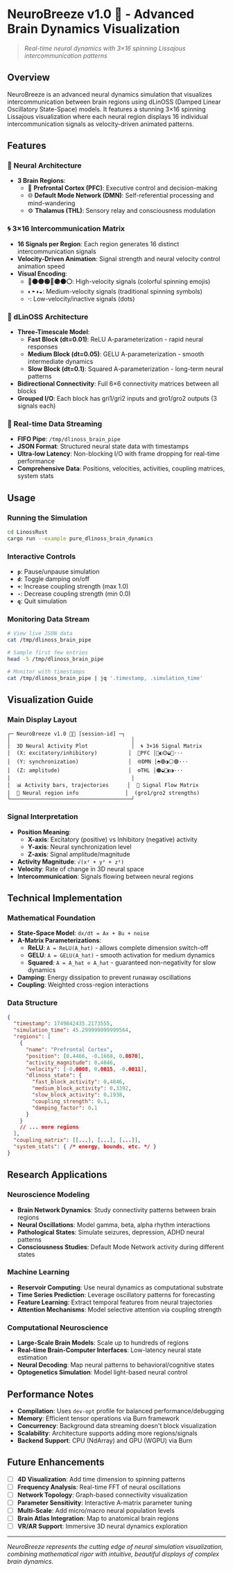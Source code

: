# NeuroBreeze v1.0 🌊 - Advanced Brain Dynamics Visualization

> *Real-time neural dynamics with 3×16 spinning Lissajous intercommunication patterns*

## Overview

NeuroBreeze is an advanced neural dynamics simulation that visualizes intercommunication between brain regions using dLinOSS (Damped Linear Oscillatory State-Space) models. It features a stunning 3×16 spinning Lissajous visualization where each neural region displays 16 individual intercommunication signals as velocity-driven animated patterns.

## Features

### 🧠 Neural Architecture
- **3 Brain Regions**: 
  - 🧠 **Prefrontal Cortex (PFC)**: Executive control and decision-making
  - 🌐 **Default Mode Network (DMN)**: Self-referential processing and mind-wandering
  - ⚙️ **Thalamus (THL)**: Sensory relay and consciousness modulation

### 🌀 3×16 Intercommunication Matrix
- **16 Signals per Region**: Each region generates 16 distinct intercommunication signals
- **Velocity-Driven Animation**: Signal strength and neural velocity control animation speed
- **Visual Encoding**:
  - **🔴🟠🟡🟢🔵🟣⚫⚪**: High-velocity signals (colorful spinning emojis)
  - **◐◓◑◒**: Medium-velocity signals (traditional spinning symbols)
  - **·**: Low-velocity/inactive signals (dots)

### 🔄 dLinOSS Architecture
- **Three-Timescale Model**:
  - **Fast Block (dt=0.01)**: ReLU A-parameterization - rapid neural responses
  - **Medium Block (dt=0.05)**: GELU A-parameterization - smooth intermediate dynamics  
  - **Slow Block (dt=0.1)**: Squared A-parameterization - long-term neural patterns
- **Bidirectional Connectivity**: Full 6×6 connectivity matrices between all blocks
- **Grouped I/O**: Each block has gri1/gri2 inputs and gro1/gro2 outputs (3 signals each)

### 📡 Real-time Data Streaming
- **FIFO Pipe**: `/tmp/dlinoss_brain_pipe`
- **JSON Format**: Structured neural state data with timestamps
- **Ultra-low Latency**: Non-blocking I/O with frame dropping for real-time performance
- **Comprehensive Data**: Positions, velocities, activities, coupling matrices, system stats

## Usage

### Running the Simulation
```bash
cd LinossRust
cargo run --example pure_dlinoss_brain_dynamics
```

### Interactive Controls
- **`p`**: Pause/unpause simulation
- **`d`**: Toggle damping on/off
- **`+`**: Increase coupling strength (max 1.0)
- **`-`**: Decrease coupling strength (min 0.0)
- **`q`**: Quit simulation

### Monitoring Data Stream
```bash
# View live JSON data
cat /tmp/dlinoss_brain_pipe

# Sample first few entries
head -5 /tmp/dlinoss_brain_pipe

# Monitor with timestamps
cat /tmp/dlinoss_brain_pipe | jq '.timestamp, .simulation_time'
```

## Visualization Guide

### Main Display Layout
```
┌─ NeuroBreeze v1.0 🧠✨ [session-id] ─┐
│                                       │
│  3D Neural Activity Plot              │  🌀 3×16 Signal Matrix
│  (X: excitatory/inhibitory)          │  🧠PFC │🔴◐🟡◒🔵···
│  (Y: synchronization)                │  🌐DMN │◓🟢◑⚪🟣···  
│  (Z: amplitude)                      │  ⚙️THL │🟠◒🔴◐◑···
│                                       │
│  📊 Activity bars, trajectories      │  📡 Signal Flow Matrix
│  🧠 Neural region info               │  (gro1/gro2 strengths)
└───────────────────────────────────────┘
```

### Signal Interpretation
- **Position Meaning**:
  - **X-axis**: Excitatory (positive) vs Inhibitory (negative) activity
  - **Y-axis**: Neural synchronization level
  - **Z-axis**: Signal amplitude/magnitude
- **Activity Magnitude**: `√(x² + y² + z²)`
- **Velocity**: Rate of change in 3D neural space
- **Intercommunication**: Signals flowing between neural regions

## Technical Implementation

### Mathematical Foundation
- **State-Space Model**: `dx/dt = Ax + Bu + noise`
- **A-Matrix Parameterizations**:
  - **ReLU**: `A = ReLU(A_hat)` - allows complete dimension switch-off
  - **GELU**: `A = GELU(A_hat)` - smooth activation for medium dynamics
  - **Squared**: `A = A_hat ⊙ A_hat` - guaranteed non-negativity for slow dynamics
- **Damping**: Energy dissipation to prevent runaway oscillations
- **Coupling**: Weighted cross-region interactions

### Data Structure
```json
{
  "timestamp": 1749842435.2173555,
  "simulation_time": 45.299999999999564,
  "regions": [
    {
      "name": "Prefrontal Cortex",
      "position": [0.4466, -0.1668, 0.0870],
      "activity_magnitude": 0.4846,
      "velocity": [-0.0008, 0.0015, -0.0011],
      "dlinoss_state": {
        "fast_block_activity": 0.4846,
        "medium_block_activity": 0.3392,
        "slow_block_activity": 0.1938,
        "coupling_strength": 0.1,
        "damping_factor": 0.1
      }
    }
    // ... more regions
  ],
  "coupling_matrix": [[...], [...], [...]],
  "system_stats": { /* energy, bounds, etc. */ }
}
```

## Research Applications

### Neuroscience Modeling
- **Brain Network Dynamics**: Study connectivity patterns between brain regions
- **Neural Oscillations**: Model gamma, beta, alpha rhythm interactions
- **Pathological States**: Simulate seizures, depression, ADHD neural patterns
- **Consciousness Studies**: Default Mode Network activity during different states

### Machine Learning
- **Reservoir Computing**: Use neural dynamics as computational substrate
- **Time Series Prediction**: Leverage oscillatory patterns for forecasting
- **Feature Learning**: Extract temporal features from neural trajectories
- **Attention Mechanisms**: Model selective attention via coupling strength

### Computational Neuroscience
- **Large-Scale Brain Models**: Scale up to hundreds of regions
- **Real-time Brain-Computer Interfaces**: Low-latency neural state estimation
- **Neural Decoding**: Map neural patterns to behavioral/cognitive states
- **Optogenetics Simulation**: Model light-based neural control

## Performance Notes

- **Compilation**: Uses `dev-opt` profile for balanced performance/debugging
- **Memory**: Efficient tensor operations via Burn framework
- **Concurrency**: Background data streaming doesn't block visualization
- **Scalability**: Architecture supports adding more regions/signals
- **Backend Support**: CPU (NdArray) and GPU (WGPU) via Burn

## Future Enhancements

- [ ] **4D Visualization**: Add time dimension to spinning patterns
- [ ] **Frequency Analysis**: Real-time FFT of neural oscillations
- [ ] **Network Topology**: Graph-based connectivity visualization
- [ ] **Parameter Sensitivity**: Interactive A-matrix parameter tuning
- [ ] **Multi-Scale**: Add micro/macro neural population levels
- [ ] **Brain Atlas Integration**: Map to anatomical brain regions
- [ ] **VR/AR Support**: Immersive 3D neural dynamics exploration

---

*NeuroBreeze represents the cutting edge of neural simulation visualization, combining mathematical rigor with intuitive, beautiful displays of complex brain dynamics.*
